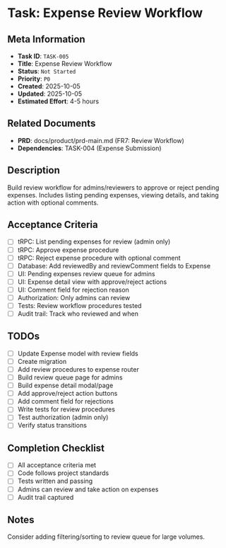 # Task: Expense Review Workflow

## Meta Information

- **Task ID**: `TASK-005`
- **Title**: Expense Review Workflow
- **Status**: `Not Started`
- **Priority**: `P0`
- **Created**: 2025-10-05
- **Updated**: 2025-10-05
- **Estimated Effort**: 4-5 hours

## Related Documents

- **PRD**: docs/product/prd-main.md (FR7: Review Workflow)
- **Dependencies**: TASK-004 (Expense Submission)

## Description

Build review workflow for admins/reviewers to approve or reject pending expenses. Includes listing pending expenses, viewing details, and taking action with optional comments.

## Acceptance Criteria

- [ ] tRPC: List pending expenses for review (admin only)
- [ ] tRPC: Approve expense procedure
- [ ] tRPC: Reject expense procedure with optional comment
- [ ] Database: Add reviewedBy and reviewComment fields to Expense
- [ ] UI: Pending expenses review queue for admins
- [ ] UI: Expense detail view with approve/reject actions
- [ ] UI: Comment field for rejection reason
- [ ] Authorization: Only admins can review
- [ ] Tests: Review workflow procedures tested
- [ ] Audit trail: Track who reviewed and when

## TODOs

- [ ] Update Expense model with review fields
- [ ] Create migration
- [ ] Add review procedures to expense router
- [ ] Build review queue page for admins
- [ ] Build expense detail modal/page
- [ ] Add approve/reject action buttons
- [ ] Add comment field for rejections
- [ ] Write tests for review procedures
- [ ] Test authorization (admin only)
- [ ] Verify status transitions

## Completion Checklist

- [ ] All acceptance criteria met
- [ ] Code follows project standards
- [ ] Tests written and passing
- [ ] Admins can review and take action on expenses
- [ ] Audit trail captured

## Notes

Consider adding filtering/sorting to review queue for large volumes.
